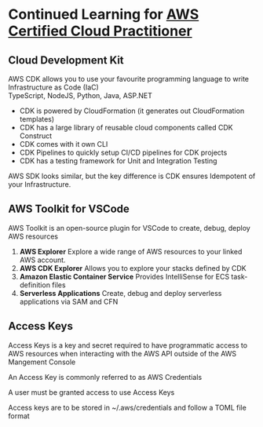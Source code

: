 # Continued Learning for [AWS Certified Cloud Practitioner](https://www.youtube.com/watch?v=SOTamWNgDKc)

## Cloud Development Kit
AWS CDK allows you to use your favourite programming language to write Infrastructure as Code (IaC) <br/>
TypeScript, NodeJS, Python, Java, ASP.NET

- CDK is powered by CloudFormation (it generates out CloudFormation templates)
- CDK has a large library of reusable cloud components called CDK Construct
- CDK comes with it own CLI
- CDK Pipelines to quickly setup CI/CD pipelines for CDK projects
- CDK has a testing framework for Unit and Integration Testing

AWS SDK looks similar, but the key difference is CDK ensures Idempotent of your Infrastructure.

## AWS Toolkit for VSCode
AWS Toolkit is an open-source plugin for VSCode to create, debug, deploy AWS resources

1. **AWS Explorer**
  Explore a wide range of AWS resources to your linked AWS account.
2. **AWS CDK Explorer**
  Allows you to explore your stacks defined by CDK
3. **Amazon Elastic Container Service**
  Provides IntelliSense for ECS task-definition files
4. **Serverless Applications**
  Create, debug and deploy serverless applications via SAM and CFN

## Access Keys
Access Keys is a key and secret required to have programmatic access to AWS resources when interacting with the AWS API outside of the AWS Mangement Console

An Access Key is commonly referred to as AWS Credentials

A user must be granted access to use Access Keys
  
Access keys are to be stored in ~/.aws/credentials and follow a TOML file format

